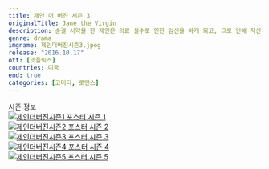 ```yaml
---
title: 제인 더 버진 시즌 3
originalTitle: Jane the Virgin
description: 순결 서약을 한 제인은 의료 실수로 인한 임신을 하게 되고, 그로 인해 자신의 장래 계획이 송두리째 바뀌게 될 운명에 처하게 된다.
genre: drama
imgname: 제인더버진시즌3.jpeg
release: "2016.10.17"
ott: [넷플릭스]
countries: 미국
end: true
categories: [코미디, 로맨스]
---
```


<div class="title bold">시즌 정보</div>

<div class="season-list">
<div class="item">
<a href="https://lesflix.github.io/drama/제인더버진시즌1" >
<img src="/poster/제인더버진시즌1.jpeg" alt="제인더버진시즌1 포스터 ">
시즌 1</a>
</div>

<div class="item">
<a href="https://lesflix.github.io/drama/제인더버진시즌2" >
<img src="/poster/제인더버진시즌2.jpeg" alt="제인더버진시즌2 포스터 ">
시즌 2</a>
</div>

<div class="item">
<a href="https://lesflix.github.io/drama/제인더버진시즌3" >
<img src="/poster/제인더버진시즌3.jpeg" alt="제인더버진시즌3 포스터 ">
시즌 3</a>
</div>

<div class="item">
<a href="https://lesflix.github.io/drama/제인더버진시즌4" >
<img src="/poster/제인더버진시즌4.jpeg" alt="제인더버진시즌4 포스터 ">
시즌 4</a>
</div>

<div class="item">
<a href="https://lesflix.github.io/drama/제인더버진시즌5" >
<img src="/poster/제인더버진시즌5.jpeg" alt="제인더버진시즌5 포스터 ">
시즌 5</a>
</div>
</div>
